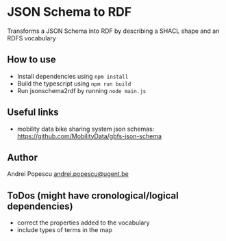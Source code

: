 # JSON Schema to RDF

Transforms a JSON Schema into RDF by describing a SHACL shape and an RDFS vocabulary

## How to use

 * Install dependencies using `npm install`
 * Build the typescript using `npm run build`
 * Run jsonschema2rdf by running `node main.js`

## Useful links
 * mobility data bike sharing system json schemas: https://github.com/MobilityData/gbfs-json-schema

## Author
Andrei Popescu <andrei.popescu@ugent.be>

## ToDos (might have cronological/logical dependencies)

 * correct the properties added to the vocabulary
 * include types of terms in the map
 

